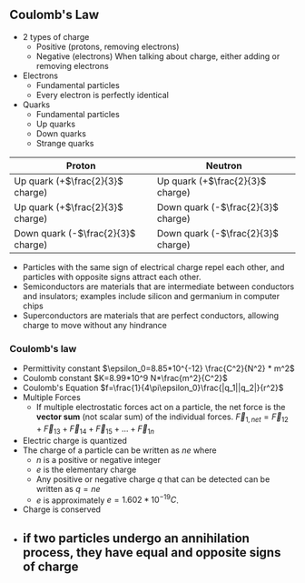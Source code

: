 ## Coulomb's Law
- 2 types of charge
	- Positive (protons, removing electrons)
	- Negative (electrons)
	When talking about charge, either adding or removing electrons
- Electrons
	- Fundamental particles
	- Every electron is perfectly identical
- Quarks
	- Fundamental particles
	- Up quarks
	- Down quarks
	- Strange quarks

| Proton                             | Neutron                            |
| ---------------------------------- | ---------------------------------- |
| Up quark (+$\frac{2}{3}$ charge)   | Up quark (+$\frac{2}{3}$ charge)   |
| Up quark (+$\frac{2}{3}$ charge)   | Down quark (-$\frac{2}{3}$ charge) |
| Down quark (-$\frac{2}{3}$ charge) | Down quark (-$\frac{2}{3}$ charge) |

- Particles with the same sign of electrical charge repel each other, and particles with opposite signs attract each other.
- Semiconductors are materials that are intermediate between conductors and insulators; examples include silicon and germanium in computer chips
- Superconductors are materials that are perfect conductors, allowing charge to move without any hindrance
### Coulomb's law
- Permittivity constant
	$\epsilon_0=8.85*10^{-12} \frac{C^2}{N^2} * m^2$
- Coulomb constant
	$K=8.99*10^9 N*\frac{m^2}{C^2}$
- Coulomb's Equation
	$f=\frac{1}{4\pi\epsilon_0}\frac{|q_1||q_2|}{r^2}$
- Multiple Forces
	- If multiple electrostatic forces act on a particle, the net force is the **vector sum** (not scalar sum) of the individual forces.
		$\vec{F}_{1,net}=\vec{F}_{12}+\vec{F}_{13}+\vec{F}_{14}+\vec{F}_{15}+...+\vec{F}_{1n}$
- Electric charge is quantized
- The charge of a particle can be written as $ne$ where
	- $n$ is a positive or negative integer
	- $e$ is the elementary charge
	- Any positive or negative charge $q$ that can be detected can be written as $q=ne$
	- $e$ is approximately $e=1.602*10^{-19} C$.
- Charge is conserved
- if two particles undergo an annihilation process, they have equal and opposite signs of charge
	- 